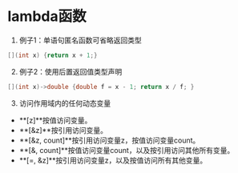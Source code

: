 # lambda函数

1. 例子1：单语句匿名函数可省略返回类型

```c++
[](int x) {return x + 1;}
```

2. 例子2：使用后置返回值类型声明

```c++
[](int x)->double {double f = x - 1; return x / f; }
```

3. 访问作用域内的任何动态变量
   
+ **[z]**按值访问变量。
+ **[&z]**按引用访问变量。
+ **[&z, count]**按引用访问变量z，按值访问变量count。
+ **[&, count]**按值访问变量count，以及按引用访问其他所有变量。
+ **[=, &z]**按引用访问变量z，以及按值访问所有其他变量。 